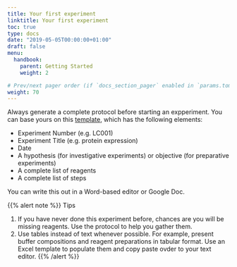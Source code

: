 ```yaml
---
title: Your first experiment
linktitle: Your first experiment
toc: true
type: docs
date: "2019-05-05T00:00:00+01:00"
draft: false
menu: 
  handbook:
    parent: Getting Started
    weight: 2

# Prev/next pager order (if `docs_section_pager` enabled in `params.toml`)
weight: 70
---
```


Always generate a complete protocol before starting an expperiment. You can base yours on this [template](/), which has the following elements:

- Experiment Number (e.g. LC001)
- Experiment Title (e.g. protein expression)
- Date
- A hypothesis (for investigative experiments) or objective (for preparative experiments)
- A complete list of reagents
- A complete list of steps

You can write this out in a Word-based editor or Google Doc. 

{{% alert note %}}
Tips

1. If you have never done this experiment before, chances are you will be missing reagents. Use the protocol to help you gather them.
2. Use tables instead of text whenever possible. For example, present buffer compositions and reagent preparations in tabular format. Use an Excel template to populate them and copy paste ovder to your text editor.
{{% /alert %}}





